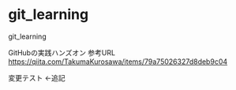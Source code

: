 # git_learning
git_learning

GitHubの実践ハンズオン
参考URL https://qiita.com/TakumaKurosawa/items/79a75026327d8deb9c04

変更テスト <-追記